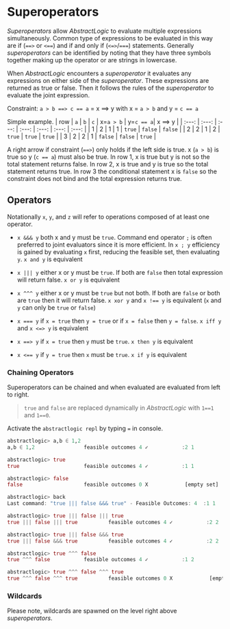 # Superoperators

*Superoperators* allow *AbstractLogic* to evaluate multiple expressions simultaneously. Common type of expressions to be evaluated in this way are if (`==>` or `<==`) and if and only if (`<=>`/`===`) statements. Generally *superoperators* can be identified by noting that they have three symbols together making up the operator or are strings in lowercase.

When *AbstractLogic* encounters a *superoperator* it evaluates any expressions on either side of the *superoperator*. These expressions are returned as true or false. Then it follows the rules of the *superoperator* to evaluate the joint expression.

Constraint: `a > b ==> c == a` = x ==> y with x = `a > b` and y = `c == a`

Simple example.
|  row  |  `a`  |  `b`  |  `c`  | x=`a > b` | y=`c == a`| x ==> y   |
| :---: | :---: | :---: | :---: |  :---:    |  :---:    |  :---:    |
|   1   |   2   |   1   |   1   |  `true`   |  `false`  |  `false`  |
|   2   |   2   |   1   |   2   |  `true`   |  `true`   |  `true`   |
|   3   |   2   |   2   |   1   |  `false`  |  `false`  |  `true`   |

A right arrow if constraint (`==>`) only holds if the left side is true. x (`a > b`) is true so y (`c == a`) must also be true. In row 1, x is true but y is not so the total statement returns false. In row 2, x is true and y is true so the total statement returns true. In row 3 the conditional statement x is `false` so the constraint does not bind and the total expression returns true.


## Operators
Notationally `x`, `y`, and `z` will refer to operations composed of at least
one operator.

* `x &&& y` both x and y must be `true`. Command end operator `;` is often preferred to joint evaluators since it is more efficient. In `x ; y` efficiency is gained by evaluating `x` first, reducing the feasible set, then evaluating `y`. `x and y` is equivalent

* `x ||| y` either x or y must be `true`. If both are `false` then total expression will return false. `x or y` is equivalent

* `x ^^^ y` either x or y must be `true` but not both. If both are `false` or both are `true` then it will return false. `x xor y` and `x !== y` is equivalent (`x` and `y` can only be `true` or `false`)

* `x === y` if `x = true` then `y = true` or if `x = false` then `y = false`. `x iff y` and `x <=> y` is equivalent

* `x ==> y` if `x = true` then `y` must be `true`. `x then y` is equivalent

* `x <== y` if `y = true` then `x` must be `true`. `x if y` is equivalent


### Chaining Operators
Superoperators can be chained and when evaluated are evaluated from left to right.

> `true` and `false` are replaced dynamically in *AbstractLogic* with `1==1` and `1==0`.

Activate the `abstractlogic repl` by typing `=` in console.
```julia
abstractlogic> a,b ∈ 1,2
a,b ∈ 1,2                feasible outcomes 4 ✓           :2 1

abstractlogic> true
true                     feasible outcomes 4 ✓           :1 1

abstractlogic> false
false                    feasible outcomes 0 X            [empty set]

abstractlogic> back
Last command: "true ||| false &&& true" - Feasible Outcomes: 4  :1 1

abstractlogic> true ||| false ||| true
true ||| false ||| true          feasible outcomes 4 ✓           :2 2

abstractlogic> true ||| false &&& true
true ||| false &&& true          feasible outcomes 4 ✓           :2 2

abstractlogic> true ^^^ false
true ^^^ false           feasible outcomes 4 ✓           :1 2

abstractlogic> true ^^^ false ^^^ true
true ^^^ false ^^^ true          feasible outcomes 0 X            [empty set]
```

### Wildcards

Please note, wildcards are spawned on the level right above *superoperators*.
